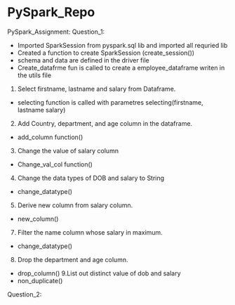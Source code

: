 # PySpark_Repo
PySpark_Assignment:
Question_1:
-	Imported SparkSession from pyspark.sql lib and imported all requried lib
-	Created a function to create SparkSession (create_session())
-	schema and data are defined in the driver file 
-	Create_datafrme fun is called to create a employee_dataframe writen in the utils file
1.	Select firstname, lastname and salary from Dataframe.
-	selecting function is called with parametres selecting(firstname, lastname salary)
2.	Add Country, department, and age column in the dataframe.
-	add_column function() 
3.	Change the value of salary column
-	Change_val_col function()
4.	Change the data types of DOB and salary to String
- change_datatype()
5.	Derive new column from salary column.
-	new_column()
7.	Filter the name column whose salary in maximum.
-	change_datatype()
8.	Drop the department and age column.
- drop_column()
9.List out distinct value of dob and salary
-	non_duplicate()

Question_2:


